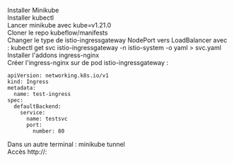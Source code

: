 Installer Minikube  
Installer kubectl  
Lancer minikube avec kube=v1.21.0  
Cloner le repo kubeflow/manifests  
Changer le type de istio-ingressgateway NodePort vers LoadBalancer avec : kubectl get svc istio-ingressgateway -n istio-system -o yaml > svc.yaml  
Installer l'addons ingress-nginx  
Créer l'ingress-nginx sur de pod istio-ingressgateway :  
```
apiVersion: networking.k8s.io/v1
kind: Ingress
metadata:
  name: test-ingress
spec:
  defaultBackend:
    service:
      name: testsvc
      port:
        number: 80
```
Dans un autre terminal : minikube tunnel  
Accès http://<IP-ADRESS>:<PORT>
